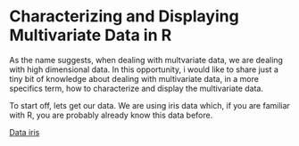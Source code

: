 # Characterizing and Displaying Multivariate Data in R

As the name suggests, when dealing with multvariate data, we are dealing with high dimensional data. In this opportunity, i would like to share just a tiny bit of knowledge about dealing with multivariate data, in a more specifics term, how to characterize and display the multivariate data.

To start off, lets get our data. We are using iris data which, if you are familiar with R, you are probably already know this data before.

[Data iris](https://github.com/hakiimnurrizka/Multivariate-Statistics-R/issues/5#issue-1007386250)
